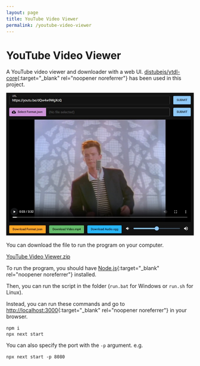 ```yaml
---
layout: page
title: YouTube Video Viewer
permalink: /youtube-video-viewer
---
```


# YouTube Video Viewer
A YouTube video viewer and downloader with a web UI. [distubejs/ytdl-core](https://github.com/distubejs/ytdl-core){:target="_blank" rel="noopener noreferrer"} has been used in this project.

![YouTube Video Viewer](/assets/images/YouTube%20Video%20Viewer.jpg)

You can download the file to run the program on your computer.

[YouTube Video Viewer.zip](https://github.com/user-attachments/files/19615153/YouTube.Video.Viewer.zip)

To run the program, you should have [Node.js](https://nodejs.org){:target="_blank" rel="noopener noreferrer"} installed.

Then, you can run the script in the folder (`run.bat` for Windows or `run.sh` for Linux).

Instead, you can run these commands and go to [http://localhost:3000](http://localhost:3000){:target="_blank" rel="noopener noreferrer"} in your browser.
```
npm i
npx next start
```

You can also specify the port with the `-p` argument. e.g.
```
npx next start -p 8080
```
